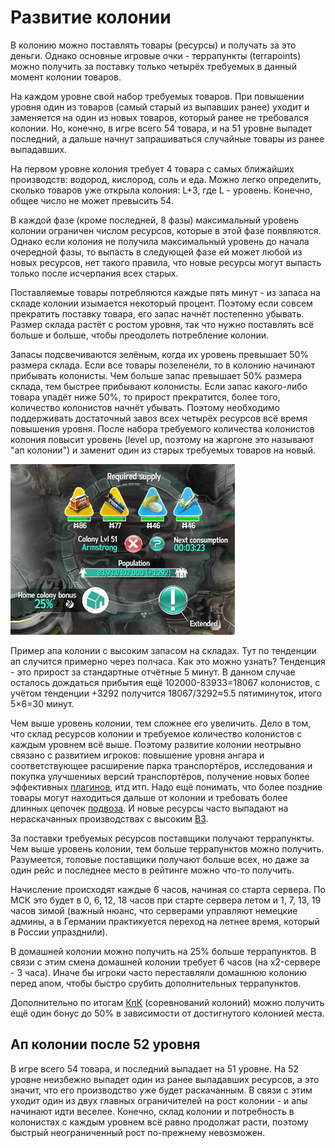 # Развитие колонии

В колонию можно поставлять товары (ресурсы) и получать за это деньги. Однако основные игровые очки - террапункты
(terrapoints) можно получить за поставку только четырёх требуемых в данный момент колонии товаров.

На каждом уровне свой набор требуемых товаров. При повышении уровня один из товаров (самый старый из выпавших ранее)
уходит и заменяется на один из новых товаров, который ранее не требовался колонии. Но, конечно, в игре всего 54 товара,
и на 51 уровне выпадет последний, а дальше начнут запрашиваться случайные товары из ранее выпадавших.

На первом уровне колония требует 4 товара с самых ближайших производств: водород, кислород, соль и еда. Можно легко
определить, сколько товаров уже открыла колония: L+3, где L - уровень. Конечно, общее число не может превысить 54.

В каждой фазе (кроме последней, 8 фазы) максимальный уровень колонии ограничен числом ресурсов, которые в этой фазе
появляются. Однако если колония не получила максимальный уровень до начала очередной фазы, то выпасть в следующей
фазе ей может любой из новых ресурсов, нет такого правила, что новые ресурсы могут выпасть только после исчерпания
всех старых.

Поставляемые товары потребляются каждые пять минут - из запаса на складе колонии изымается некоторый процент. Поэтому
если совсем прекратить поставку товара, его запас начнёт постепенно убывать. Размер склада растёт с ростом уровня,
так что нужно поставлять всё больше и больше, чтобы преодолеть потребление колонии.

Запасы подсвечиваются зелёным, когда их уровень превышает 50% размера склада. Если все товары позеленели, то в колонию
начинают прибывать колонисты. Чем больше запас превышает 50% размера склада, тем быстрее прибывают колонисты. Если запас
какого-либо товара упадёт ниже 50%, то прирост прекратится, более того, количество колонистов начнёт убывать. Поэтому
необходимо поддерживать достаточный завоз всех четырёх ресурсов всё время повышения уровня. После набора требуемого
количества колонистов колония повысит уровень (level up, поэтому на жаргоне это называют "ап колонии") и заменит
один из старых требуемых товаров на новый.

![Ап колонии](../images/colony-up.png)

Пример апа колонии с высоким запасом на складах. Тут по тенденции ап случится примерно через полчаса. Как это можно
узнать? Тенденция - это прирост за стандартные отчётные 5 минут. В данном случае осталось дождаться прибытия ещё
102000-83933=18067 колонистов, с учётом тенденции +3292 получится 18067/3292≈5.5 пятиминуток, итого 5×6=30 минут.

Чем выше уровень колонии, тем сложнее его увеличить. Дело в том, что склад ресурсов колонии и требуемое количество
колонистов с каждым уровнем всё выше. Поэтому развитие колонии неотрывно связано с развитием игроков: повышение уровня
ангара и соответствующее расширение парка транспортёров, исследования и покупка улучшениых версий транспортёров,
получение новых более эффективных [плагинов](plugins.md), итд итп. Надо ещё понимать, что более поздние товары могут
находиться дальше от колонии и требовать более длинных цепочек [подвоза](supply.md). И новые ресурсы часто выпадают
на нераскачанных производствах с высоким [ВЗ](wt.md).

За поставки требуемых ресурсов поставщики получают террапункты. Чем выше уровень колонии, тем больше террапунктов
можно получить. Разумеется, топовые поставщики получают больше всех, но даже за один рейс и последнее место в
рейтинге можно что-то получить.

Начисление происходят каждые 6 часов, начиная со старта сервера. По МСК это будет в 0, 6, 12, 18 часов при старте
сервера летом и 1, 7, 13, 19 часов зимой (важный нюанс, что серверами управляют немецкие админы, а в Германии
практикуется переход на летнее время, который в России упразднили).

В домашней колонии можно получить на 25% больше террапунктов. В связи с этим смена домашней колонии требует 6 часов
(на x2-сервере - 3 часа). Иначе бы игроки часто переставляли домашнюю колонию перед апом, чтобы быстро срубить
дополнительных террапунктов.

Дополнительно по итогам [КпК](cvc.md) (соревнований колоний) можно получить ещё один бонус до 50% в зависимости
от достигнутого колонией места.

## Ап колонии после 52 уровня

В игре всего 54 товара, и последний выпадает на 51 уровне. На 52 уровне неизбежно выпадет один из ранее выпадавших
ресурсов, а это значит, что его производство уже будет раскачанным. В связи с этим уходит один из двух главных
ограничителей на рост колонии - и апы начинают идти веселее. Конечно, склад колонии и потребность в колонистах
с каждым уровнем всё равно продолжат расти, поэтому быстрый неограниченный рост по-прежнему невозможен.

